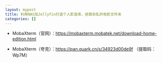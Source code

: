 ```yaml
---
layout: mypost
title: 利用NAS加Jellyfin打造个人影音库，拯救杂乱的电影文件夹
categories: []
---
```


- MobaXterm（官网）：<https://mobaxterm.mobatek.net/download-home-edition.html>

- MobaXterm（夸克）：<https://pan.quark.cn/s/34923d00de9f> （提取码：Wp7M）